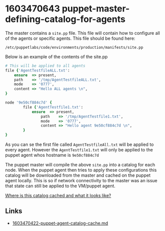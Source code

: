 # 1603470643 puppet-master-defining-catalog-for-agents
The master contains a `site.pp` file. This file will contain how to configure all of the agents or specific agents. This file should be found here:
```
/etc/puppetlabs/code/environments/production/manifests/site.pp
```

Below is an example of the contents of the site.pp
```ruby
# This will be applied to all agents
file {'AgentTestfileALL.txt':
    ensure  => present,
    path    => '/tmp/AgentTestfileALL.txt',
    mode    => '0777',
    content => "Hello ALL agents \n",
}

node '9e50cf884c7d' {
        file {'AgentTestfile1.txt':
            ensure  => present,
                path    => '/tmp/AgentTestfile1.txt',
                mode    => '0777',
                content => "Hello agent 9e50cf884c7d \n",
        }
}
```

As you can se the first file called `AgentTestfileAll.txt` will be applied to every agent.
However the `AgentTestfile1.txt` will only be applied to the puppet agent whos hostname is `9e50cf884c7d`


The puppet master will compile the above `site.pp` into a catalog for each node. 
When the puppet agent then tries to apply these configurations this catalog will be downloaded from the master and cached on the puppet agent locally.
This is so if network connectivity to the master was an issue that state can still be applied to the VM/puppet agent.

[Where is this catalog cached and what it looks like?](1603470422-puppet-agent-catalog-cache.md)


## Links
- [1603470422-puppet-agent-catalog-cache.md](1603470422-puppet-agent-catalog-cache.md)

